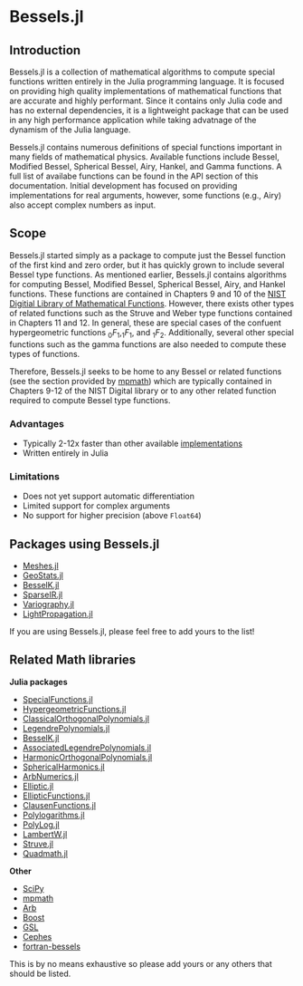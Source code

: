 # Bessels.jl

## Introduction

Bessels.jl is a collection of mathematical algorithms to compute special functions written entirely in the Julia programming language. It is focused on providing high quality implementations of mathematical functions that are accurate and highly performant. Since it contains only Julia code and has no external dependencies, it is a lightweight package that can be used in any high performance application while taking advatnage of the dynamism of the Julia language.

Bessels.jl contains numerous definitions of special functions important in many fields of mathematical physics. Available functions include Bessel, Modified Bessel, Spherical Bessel, Airy, Hankel, and Gamma functions. A full list of availabe functions can be found in the API section of this documentation. Initial development has focused on providing implementations for real arguments, however, some functions (e.g., Airy) also accept complex numbers as input.

## Scope

Bessels.jl started simply as a package to compute just the Bessel function of the first kind and zero order, but it has quickly grown to include several Bessel type functions. As mentioned earlier, Bessels.jl contains algorithms for computing Bessel, Modified Bessel, Spherical Bessel, Airy, and Hankel functions. These functions are contained in Chapters 9 and 10 of the [NIST Digitial Library of Mathematical Functions](https://dlmf.nist.gov/). However, there exists other types of related functions such as the Struve and Weber type functions contained in Chapters 11 and 12. In general, these are special cases of the confuent hypergeometric functions $_0F_1, _1F_1$, and $_1F_2$. Additionally, several other special functions such as the gamma functions are also needed to compute these types of functions.

Therefore, Bessels.jl seeks to be home to any Bessel or related functions (see the section provided by [mpmath](https://mpmath.org/doc/current/functions/bessel.html)) which are typically contained in Chapters 9-12 of the NIST Digital library or to any other related function required to compute Bessel type functions.

### Advantages

- Typically 2-12x faster than other available [implementations](https://github.com/JuliaMath/SpecialFunctions.jl)
- Written entirely in Julia

### Limitations

- Does not yet support automatic differentiation
- Limited support for complex arguments
- No support for higher precision (above `Float64`)

## Packages using Bessels.jl

- [Meshes.jl](https://github.com/JuliaGeometry/Meshes.jl)
- [GeoStats.jl](https://github.com/JuliaEarth/GeoStats.jl)
- [BesselK.jl](https://github.com/cgeoga/BesselK.jl)
- [SparseIR.jl](https://github.com/SpM-lab/SparseIR.jl)
- [Variography.jl](https://github.com/JuliaEarth/Variography.jl)
- [LightPropagation.jl](https://github.com/heltonmc/LightPropagation.jl)

If you are using Bessels.jl, please feel free to add yours to the list!

## Related Math libraries

**Julia packages**
- [SpecialFunctions.jl](https://github.com/JuliaMath/SpecialFunctions.jl)
- [HypergeometricFunctions.jl](https://github.com/JuliaMath/HypergeometricFunctions.jl)
- [ClassicalOrthogonalPolynomials.jl](https://github.com/JuliaApproximation/ClassicalOrthogonalPolynomials.jl)
- [LegendrePolynomials.jl](https://github.com/jishnub/LegendrePolynomials.jl)
- [BesselK.jl](https://github.com/cgeoga/BesselK.jl)
- [AssociatedLegendrePolynomials.jl](https://github.com/jmert/AssociatedLegendrePolynomials.jl)
- [HarmonicOrthogonalPolynomials.jl](https://github.com/JuliaApproximation/HarmonicOrthogonalPolynomials.jl)
- [SphericalHarmonics.jl](https://github.com/jishnub/SphericalHarmonics.jl)
- [ArbNumerics.jl](https://github.com/JeffreySarnoff/ArbNumerics.jl)
- [Elliptic.jl](https://github.com/nolta/Elliptic.jl)
- [EllipticFunctions.jl](https://github.com/stla/EllipticFunctions.jl)
- [ClausenFunctions.jl](https://github.com/Expander/ClausenFunctions.jl)
- [Polylogarithms.jl](https://github.com/mroughan/Polylogarithms.jl)
- [PolyLog.jl](https://github.com/Expander/PolyLog.jl)
- [LambertW.jl](https://github.com/jlapeyre/LambertW.jl)
- [Struve.jl](https://github.com/gwater/Struve.jl)
- [Quadmath.jl](https://github.com/JuliaMath/Quadmath.jl)

**Other**
- [SciPy](https://github.com/scipy/scipy)
- [mpmath](https://github.com/mpmath/mpmath)
- [Arb](https://github.com/fredrik-johansson/arb)
- [Boost](https://github.com/boostorg/boost)
- [GSL](https://www.gnu.org/software/gsl/)
- [Cephes](https://netlib.org/cephes/)
- [fortran-bessels](https://github.com/perazz/fortran-bessels)

This is by no means exhaustive so please add yours or any others that should be listed.